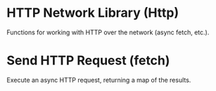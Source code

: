 # HTTP Network Library (Http)
Functions for working with HTTP over the network (async fetch, etc.).

# Send HTTP Request (fetch)
Execute an async HTTP request, returning a map of the results.

